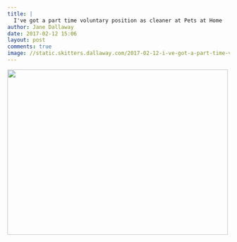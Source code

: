 ```yaml
---
title: |
  I've got a part time voluntary position as cleaner at Pets at Home
author: Jane Dallaway
date: 2017-02-12 15:06
layout: post
comments: true
image: //static.skitters.dallaway.com/2017-02-12-i-ve-got-a-part-time-voluntary-position-as-cleaner-at-pets-at-home-thumb-IMG_0903.JPG
---
```


<div>
        <a href="//static.skitters.dallaway.com/2017-02-12-i-ve-got-a-part-time-voluntary-position-as-cleaner-at-pets-at-home-fullsize-IMG_0903.JPG">
          <img src="//static.skitters.dallaway.com/2017-02-12-i-ve-got-a-part-time-voluntary-position-as-cleaner-at-pets-at-home-thumb-IMG_0903.JPG" width="500" height="375"/>
        </a>
      </div>


  
      